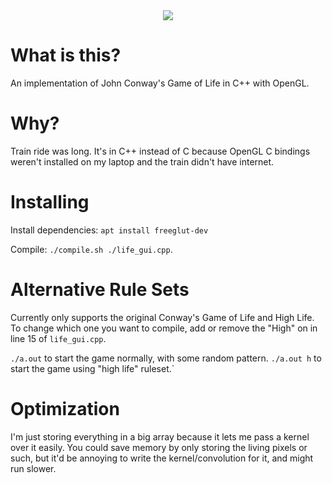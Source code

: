 
<center> <!-- you will depricate this tag over my cold dead body -->
	<img src=./gameoflife_cropped.gif></img>
</center>


# What is this?
An implementation of John Conway's Game of Life in C++ with OpenGL. 

# Why?
Train ride was long. It's in C++ instead of C because OpenGL C bindings weren't installed
on my laptop and the train didn't have internet.

# Installing
Install dependencies:
`apt install freeglut-dev`

Compile:
`./compile.sh ./life_gui.cpp`.

# Alternative Rule Sets
Currently only supports the original Conway's Game of Life and High Life. To change
which one you want to compile, add or remove the "High" on in line 15 of `life_gui.cpp`.

`./a.out` to start the game normally, with some random pattern.
`./a.out h` to start the game using "high life" ruleset.`

# Optimization
I'm just storing everything in a big array because it lets me pass a kernel over
it easily. You could save memory by only storing the living pixels or such, but
it'd be annoying to write the kernel/convolution for it, and might run slower.

